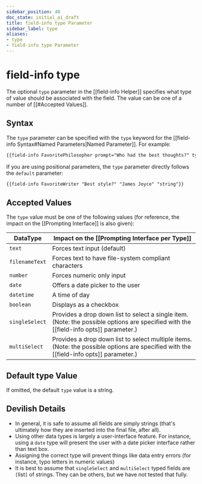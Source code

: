 ```yaml
---
sidebar_position: 40
doc_state: initial_ai_draft
title: field-info type Parameter
sidebar_label: type
aliases:
- type
- field-info type Parameter
---
```

# field-info type
The optional `type` parameter in the [[field-info Helper]] specifies what type of value should be associated with the field. The value can be one of a number of [[#Accepted Values]].

## Syntax
The `type` parameter can be specified with the `type` keyword for the [[field-info Syntax#Named Parameters|Named Parameter]]. For example:

```md title="Sample default parameter"
{{field-info FavoritePhilosopher prompt="Who had the best thoughts?" type="string"}}
```

If you are using positional parameters, the `type` parameter directly follows the `default` parameter:

```md title="Sample named default parameter"
{{field-info FavoriteWriter "Best style?" "James Joyce" "string"}}
```

## Accepted Values
The `type` value must be one of the following values (for reference, the impact on the [[Prompting Interface]] is also given):

| DataType       | Impact on the [[Prompting Interface per Type]]                                                                                         |
| -------------- | -------------------------------------------------------------------------------------------------------------------------------------- |
| `text`         | Forces text input (default)                                                                                                            |
| `filenameText` | Forces text to have file-system compliant characters                                                                                   |
| `number`       | Forces numeric only input                                                                                                              |
| `date`         | Offers a date picker to the user                                                                                                       |
| `datetime`     | A time of day                                                                                                                          |
| `boolean`      | Displays as a checkbox                                                                                                                 |
| `singleSelect` | Provides a drop down list to select a single item. (Note: the possible options are specified with the [[field-info opts]] parameter.)  |
| `multiSelect`  | Provides a drop down list to select multiple items. (Note: the possible options are specified with the [[field-info opts]] parameter.) |

## Default type Value
If omitted, the default `type` value is a string.

## Devilish Details
- In general, it is safe to assume all fields are simply strings (that's ultimately how they are inserted into the final file, after all). 
- Using other data types is largely a user-interface feature. For instance, using a `date` type will present the user with a date picker interface rather than text box. 
- Assigning the correct type will prevent things like data entry errors (for instance, typo letters in numeric values)
- It is best to assume that `singleSelect` and `multiSelect` typed fields are `[`list`]` of strings. They can be others, but we have not tested that fully. 
